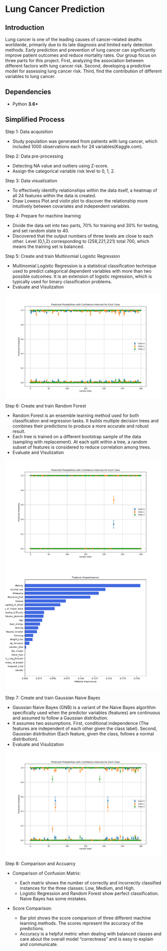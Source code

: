 # Lung Cancer Prediction
## Introduction 
Lung cancer is one of the leading causes of cancer-related deaths worldwide, primarily due to its late diagnosis and limited early detection methods. Early prediction and prevention of lung cancer can significantly improve patient outcomes and reduce mortality rates. Our group focus on three parts for this project. First, analyzing the association between different factors with lung cancer risk. Second, developing a predictive model for assessing lung cancer risk. Third, find the contribution of different variables to lung cancer.

## Dependencies
-   Python **3.6+**

## Simplified Process
Step 1: Data acquisition
-   Study population was generated from patients with lung cancer, which included 1000 observations each for 24 variables(Kaggle.com).

Step 2: Data pre-processing
-   Detecting NA value and outliers using Z-score.
-   Assign the categorical variable risk level to 0, 1, 2.

Step 3: Data visualization
-   To effectively identifiy relationships within the data itself, a heatmap of all 24 features within the data is created.
-   Draw Lowess Plot and violin plot to discover the relationship more intuitively between covariates and independent variables.

Step 4: Prepare for machine learning
-   Divide the data set into two parts, 70% for training and 30% for testing, and set random state to 40.
-   Discovered that the output numbers of three levels are close to each other. Level (0,1,2) corresponding to (258,221,221) total 700, which means the training set is balanced.

Step 5: Create and train Multinomial Logistic Regression
-   Multinomial Logistic Regression is a statistical classification technique used to predict categorical dependent variables with more than two possible outcomes. It is an extension of logistic regression, which is typically used for binary classification problems.
-   Evaluate and Visulization
  <img src=plots/MR_CI.png>
  
Step 6: Create and train Random Forest
-   Random Forest is an ensemble learning method used for both classification and regression tasks. It builds multiple decision trees and combines their predictions to produce a more accurate and robust result.
-   Each tree is trained on a different bootstrap sample of the data (sampling with replacement). At each split within a tree, a random subset of features is considered to reduce correlation among trees.
-   Evaluate and Visulization
  <img src=plots/RF_CI.png>
  <img src=plots/RF_FI.png>

Step 7: Create and train Gaussian Naive Bayes
-   Gaussian Naive Bayes (GNB) is a variant of the Naive Bayes algorithm specifically used when the predictor variables (features) are continuous and assumed to follow a Gaussian distribution.
-   It assumes two assumptions. First, conditional independence (The features are independent of each other given the class label). Second, Gaussian distribution (Each feature, given the class, follows a normal distribution).
-   Evaluate and Visulization
  <img src=plots/GNB_CI.png>
  
Step 8: Comparison and Accuarcy
-   Comparison of Confusion Matrix:
    -    Each matrix shows the number of correctly and incorrectly classified instances for the three classes: Low, Medium, and High. 
    -    Logistic Regression and Random Forest show perfect classification. Naive Bayes has some mistakes.
    
-   Score Comparison: 
    -    Bar plot shows the score comparison of three different machine learning methods. The scores represent the accuracy of the predictions.
    -    Accuracy is a helpful metric when dealing with balanced classes and care about the overall model “correctness” and is easy to explain and communicate. 

  
